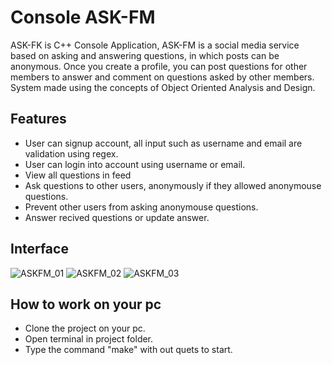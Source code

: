 # Console ASK-FM
ASK-FK is C++ Console Application, ASK-FM is a social media service based on asking and answering questions, in which posts can be anonymous. Once you create a profile, you can post questions for other members to answer and comment on questions asked by other members. 
System made using the concepts of Object Oriented Analysis and Design.

## Features
- User can signup account, all input such as username and email are validation using regex.
- User can login into account using username or email.
- View all questions in feed
- Ask questions to other users, anonymously if they allowed anonymouse questions.
- Prevent other users from asking anonymouse questions.
- Answer recived questions or update answer.

## Interface

![ASKFM_01](https://github.com/MalekAldaas/ASK-FM/assets/82756026/abbb5edf-658c-4fdb-81cc-8d83250fccb4)
![ASKFM_02](https://github.com/MalekAldaas/ASK-FM/assets/82756026/1ec453a5-6c69-47e7-be99-ef2418245395)
![ASKFM_03](https://github.com/MalekAldaas/ASK-FM/assets/82756026/1865ffc6-e35a-43cf-8aaa-275059ad8731)

## How to work on your pc
- Clone the project on your pc.
- Open terminal in project folder.
- Type the command "make" with out quets to start.

